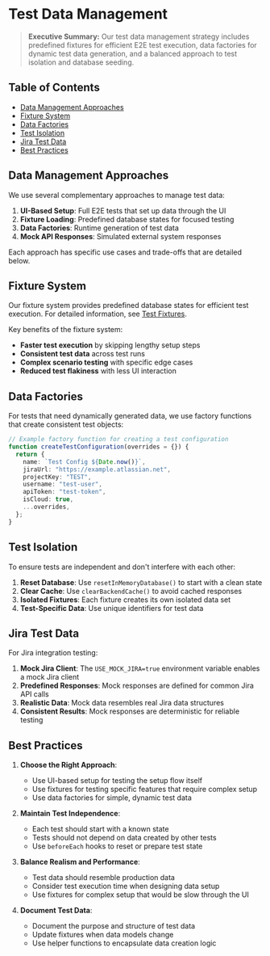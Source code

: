 # Test Data Management

> **Executive Summary:** Our test data management strategy includes predefined fixtures for efficient E2E test execution, data factories for dynamic test data generation, and a balanced approach to test isolation and database seeding.

<!--
Last Updated: 11/04/2025
Related Documents:
- [E2E Testing](./e2e-testing.md)
- [Test Environment](./test-environment.md)
- [Test Fixtures](./test-fixtures.md)
- [Test Performance](./test-performance.md)
-->

## Table of Contents

- [Data Management Approaches](#data-management-approaches)
- [Fixture System](#fixture-system)
- [Data Factories](#data-factories)
- [Test Isolation](#test-isolation)
- [Jira Test Data](#jira-test-data)
- [Best Practices](#best-practices)

## Data Management Approaches

We use several complementary approaches to manage test data:

1. **UI-Based Setup**: Full E2E tests that set up data through the UI
2. **Fixture Loading**: Predefined database states for focused testing
3. **Data Factories**: Runtime generation of test data
4. **Mock API Responses**: Simulated external system responses

Each approach has specific use cases and trade-offs that are detailed below.

## Fixture System

Our fixture system provides predefined database states for efficient test execution. For detailed information, see [Test Fixtures](./test-fixtures.md).

Key benefits of the fixture system:

- **Faster test execution** by skipping lengthy setup steps
- **Consistent test data** across test runs
- **Complex scenario testing** with specific edge cases
- **Reduced test flakiness** with less UI interaction

## Data Factories

For tests that need dynamically generated data, we use factory functions that create consistent test objects:

```typescript
// Example factory function for creating a test configuration
function createTestConfiguration(overrides = {}) {
  return {
    name: `Test Config ${Date.now()}`,
    jiraUrl: "https://example.atlassian.net",
    projectKey: "TEST",
    username: "test-user",
    apiToken: "test-token",
    isCloud: true,
    ...overrides,
  };
}
```

## Test Isolation

To ensure tests are independent and don't interfere with each other:

1. **Reset Database**: Use `resetInMemoryDatabase()` to start with a clean state
2. **Clear Cache**: Use `clearBackendCache()` to avoid cached responses
3. **Isolated Fixtures**: Each fixture creates its own isolated data set
4. **Test-Specific Data**: Use unique identifiers for test data

## Jira Test Data

For Jira integration testing:

1. **Mock Jira Client**: The `USE_MOCK_JIRA=true` environment variable enables a mock Jira client
2. **Predefined Responses**: Mock responses are defined for common Jira API calls
3. **Realistic Data**: Mock data resembles real Jira data structures
4. **Consistent Results**: Mock responses are deterministic for reliable testing

## Best Practices

1. **Choose the Right Approach**:

   - Use UI-based setup for testing the setup flow itself
   - Use fixtures for testing specific features that require complex setup
   - Use data factories for simple, dynamic test data

2. **Maintain Test Independence**:

   - Each test should start with a known state
   - Tests should not depend on data created by other tests
   - Use `beforeEach` hooks to reset or prepare test state

3. **Balance Realism and Performance**:

   - Test data should resemble production data
   - Consider test execution time when designing data setup
   - Use fixtures for complex setup that would be slow through the UI

4. **Document Test Data**:
   - Document the purpose and structure of test data
   - Update fixtures when data models change
   - Use helper functions to encapsulate data creation logic
